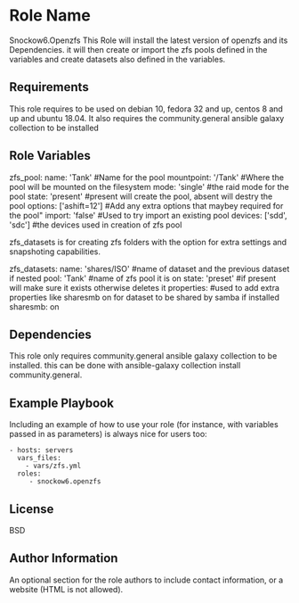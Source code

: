 Role Name
=========
Snockow6.Openzfs
This Role will install the latest version of openzfs and its Dependencies. it will then create or import the zfs pools defined in the variables and create datasets also defined in the variables.


Requirements
------------

This role requires to be used on debian 10, fedora 32 and up, centos 8 and up and ubuntu 18.04.
It also requires the community.general ansible galaxy collection to be installed


Role Variables
--------------

zfs_pool:
  name: 'Tank' #Name for the pool
  mountpoint: '/Tank' #Where the pool will be mounted on the filesystem
  mode: 'single'  #the raid mode for the pool
  state: 'present' #present will create the pool, absent will destry the pool
  options: ['ashift=12'] #Add any extra options that maybey required for the pool"
  import: 'false' #Used to try import an existing pool
  devices: ['sdd', 'sdc'] #the devices used in creation of zfs pool

zfs_datasets is for creating zfs folders with the option for extra settings and snapshoting capabilities.

zfs_datasets:
  name: 'shares/ISO' #name of dataset and the previous dataset if nested
  pool: 'Tank' #name of zfs pool it is on
  state: 'preset' #if present will make sure it exists otherwise deletes it
  properties: #used to add extra properties like sharesmb on for dataset to be shared by samba if installed
    sharesmb: on

Dependencies
------------

This role only requires community.general ansible galaxy collection to be installed. this can be done with ansible-galaxy collection install community.general.

Example Playbook
----------------

Including an example of how to use your role (for instance, with variables passed in as parameters) is always nice for users too:

    - hosts: servers
      vars_files:
        - vars/zfs.yml
      roles:
         - snockow6.openzfs

License
-------

BSD

Author Information
------------------

An optional section for the role authors to include contact information, or a website (HTML is not allowed).
